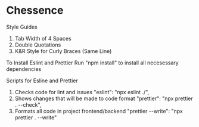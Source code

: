 # Chessence

Style Guides
1. Tab Width of 4 Spaces
2. Double Quotations
3. K&R Style for Curly Braces (Same Line)

To Install Eslint and Prettier
Run "npm install" to install all necesessary dependencies

Scripts for Esline and Prettier
1. Checks code for lint and issues
    "eslint": "npx eslint ./",
2. Shows changes that will be made to code format
    "prettier": "npx prettier . --check",
3. Formats all code in project frontend/backend
    "prettier --write": "npx prettier . --write"

